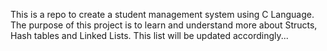 This is a repo to create a student management system using C Language. The purpose of this project is to learn and understand more about Structs, Hash tables and Linked Lists.
This list will be updated accordingly...